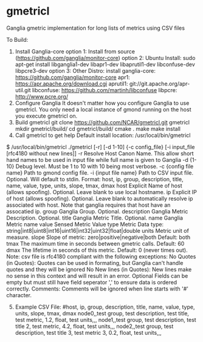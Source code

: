 # gmetricl
Ganglia gmetric implementation for long lists of metrics using CSV files


To Build:
1. Install Ganglia-core
  option 1: Install from source (https://github.com/ganglia/monitor-core)
  option 2: Ubuntu Install:  sudo apt-get install libganglia1-dev libapr1-dev libaprutil1-dev libconfuse-dev libpcre3-dev
  option 3: Other Distro: install 
    ganglia-core: https://github.com/ganglia/monitor-core
    apr1: https://apr.apache.org/download.cgi
    aprutil1: git://git.apache.org/apr-util.git
    libconfuse: https://github.com/martinh/libconfuse
    libpcre: http://www.pcre.org/
2. Configure Ganglia
  It doesn't matter how you configure Ganglia to use gmetricl. You only need a local instance of gmond running on the host you execute gmetricl on.
3. Build gmetricl
  git clone https://github.com/NCAR/gmetricl.git gmetricl
  mkdir gmetricl/build/
  cd gmetricl/build/
  cmake .
  make
  make install
4. Call gmetricl to get help
  Default install location: /usr/local/bin/gmetricl

  $ /usr/local/bin/gmetricl
  ./gmetricl [-r] [-d 1-10] {-c config_file} [-i input_file [rfc4180 without new lines]]
  -r                              Resolve Host Canon Name. This allow short hand names to be used in input file while full name is given to Ganglia
  -d {1-10}                       Debug level. Must be 1 to 10 with 10 being most verbose.
  -c {config file name}           Path to gmond config file.
  -i {input file name}            Path to CSV input file. Optional. Will default to stdin. Format:
                  host, ip, group, description, title, name, value, type, units, slope, tmax, dmax
                          host            Explicit Name of host (allows spoofing). Optional. Leave blank to use local hostname.
                          ip              Explicit IP of host (allows spoofing). Optional. Leave blank to automatically resolve ip associated with host. Note that ganglia requires that host have an assocatied ip.
                          group           Ganglia Group. Optional.
                          description             Ganglia Metric Description. Optional.
                          title           Ganglia Metric Title. Optional.
                          name            Ganglia Metric name
                          value           Sensed Metric Value
                          type            Metric Data type: string|int8|uint8|int16|uint16|int32|uint32|float|double
                          units           Metric unit of measure.
                          slope           Slope of metric: zero|positive|negative|both Default: both
                          tmax            The maximum time in seconds between gmetric calls. Default: 60
                          dmax            The lifetime in seconds of this metric. Default: 0 (never times out).
                  Note: csv file is rfc4180 compliant with the following exceptions:
                          No Quotes (in Quotes): Quotes can be used in formating, but Ganglia can't handle quotes and they will be ignored
                          No New lines (in Quotes): New lines make no sense in this context and will result in an error.
                          Optional Fields can be empty but must still have field seperator ',' to ensure data is ordered correctly.
                          Comments: Comments will be ignored when line starts with '#' character.

5. Example CSV File:
	#host, ip, group, description, title, name, value, type, units, slope, tmax, dmax
	node0,,test group, test description, test title, test metric, 1.2, float, test units,,,
	node1,,test group, test description, test title 2, test metric, 4.2, float, test units,,,
	node2,,test group, test description, test title 3, test metric 3, 0.2, float, test units,,,


